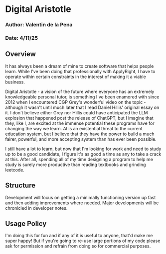 # Digital Aristotle
### Author: Valentin de la Pena
### Date: 4/11/25

## Overview

It has always been a dream of mine to create software that helps people learn. While I've been doing that professionally with ApplyRight, I have to operate within certain constraints in the interest of making it a viable business.

Digital Aristotle - a vision of the future where everyone has an extremely knowledgeable personal tutor, is something I've been enamored with since 2012 when I encountered CGP Grey's wonderful video on the topic - although it wasn't until much later that I read Daniel Hillis' original essay on it. I don't believe either Grey nor Hillis could have anticipated the LLM explosion that happened post the release of ChatGPT, but I imagine that they, like I, are excited at the immense potential these programs have for changing the way we learn. AI is an existential threat to the current education system, but I believe that they have the power to build a much fairer, powerful, and more accepting system than has ever been possible.

I still have a lot to learn, but now that I'm looking for work and need to study up to be a good candidate, I figure it's as good a time as any to take a crack at this. After all, spending all of my time designing a program to help me study is surely more productive than reading textbooks and grinding leetcode.

## Structure

Development will focus on getting a minimally functioning version up fast and then adding improvements where needed. Major developments will be chronicled in developer notes.

## Usage Policy

I'm doing this for fun and if any of it is useful to anyone, that'd make me super happy! But if you're going to re-use large portions of my code please ask for permission and refrain from doing so for commercial purposes.